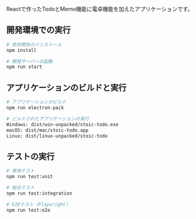 Reactで作ったTodoとMemo機能に電卓機能を加えたアプリケーションです。


## 開発環境での実行

```bash
# 依存関係のインストール
npm install

# 開発サーバーの起動
npm run start
```

## アプリケーションのビルドと実行

```bash
# アプリケーションのビルド
npm run electron-pack

# ビルドされたアプリケーションの実行
Windows: dist/win-unpacked/stoic-todo.exe
macOS: dist/mac/stoic-todo.app
Linux: dist/linux-unpacked/stoic-todo
```

## テストの実行

```bash
# 単体テスト
npm run test:unit

# 結合テスト
npm run test:integration

# E2Eテスト（Playwright）
npm run test:e2e
```

